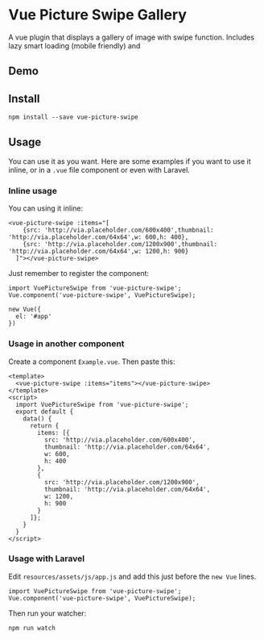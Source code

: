 # Vue Picture Swipe Gallery

A vue plugin that displays a gallery of image with swipe function. Includes lazy smart loading (mobile friendly) and 

## Demo



## Install

```
npm install --save vue-picture-swipe
```

## Usage

You can use it as you want. Here are some examples if you want to use it inline, or in a `.vue` file component or even with Laravel. 

### Inline usage

You can using it inline:

```
<vue-picture-swipe :items="[
    {src: 'http://via.placeholder.com/600x400',thumbnail: 'http://via.placeholder.com/64x64',w: 600,h: 400},
    {src: 'http://via.placeholder.com/1200x900',thumbnail: 'http://via.placeholder.com/64x64',w: 1200,h: 900}
  ]"></vue-picture-swipe>
```

Just remember to register the component:

```
import VuePictureSwipe from 'vue-picture-swipe';
Vue.component('vue-picture-swipe', VuePictureSwipe);

new Vue({
  el: '#app'
})
```

### Usage in another component

Create a component `Example.vue`. Then paste this:

```
<template>
  <vue-picture-swipe :items="items"></vue-picture-swipe>
</template>
<script>
  import VuePictureSwipe from 'vue-picture-swipe';
  export default {
    data() {
      return {
        items: [{
          src: 'http://via.placeholder.com/600x400',
          thumbnail: 'http://via.placeholder.com/64x64',
          w: 600,
          h: 400
        },
        {
          src: 'http://via.placeholder.com/1200x900',
          thumbnail: 'http://via.placeholder.com/64x64',
          w: 1200,
          h: 900
        }
      ]};
    }
  }
</script>
```

### Usage with Laravel

Edit `resources/assets/js/app.js` and add this just before the `new Vue` lines.

```
import VuePictureSwipe from 'vue-picture-swipe';
Vue.component('vue-picture-swipe', VuePictureSwipe);
```

Then run your watcher:

```
npm run watch
```